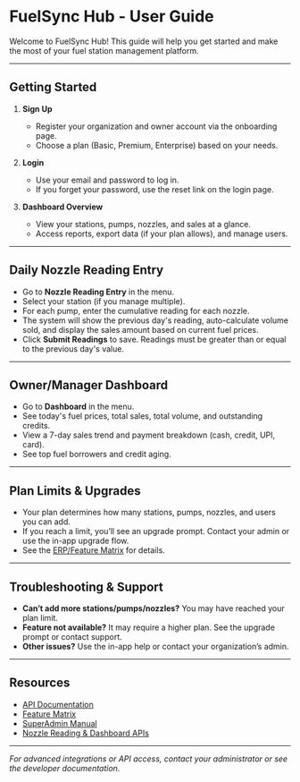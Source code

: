 # FuelSync Hub - User Guide

Welcome to FuelSync Hub! This guide will help you get started and make the most of your fuel station management platform.

---

## Getting Started

1. **Sign Up**
   - Register your organization and owner account via the onboarding page.
   - Choose a plan (Basic, Premium, Enterprise) based on your needs.

2. **Login**
   - Use your email and password to log in.
   - If you forget your password, use the reset link on the login page.

3. **Dashboard Overview**
   - View your stations, pumps, nozzles, and sales at a glance.
   - Access reports, export data (if your plan allows), and manage users.

---

## Daily Nozzle Reading Entry

- Go to **Nozzle Reading Entry** in the menu.
- Select your station (if you manage multiple).
- For each pump, enter the cumulative reading for each nozzle.
- The system will show the previous day's reading, auto-calculate volume sold, and display the sales amount based on current fuel prices.
- Click **Submit Readings** to save. Readings must be greater than or equal to the previous day's value.

---

## Owner/Manager Dashboard

- Go to **Dashboard** in the menu.
- See today's fuel prices, total sales, total volume, and outstanding credits.
- View a 7-day sales trend and payment breakdown (cash, credit, UPI, card).
- See top fuel borrowers and credit aging.

---

## Plan Limits & Upgrades

- Your plan determines how many stations, pumps, nozzles, and users you can add.
- If you reach a limit, you’ll see an upgrade prompt. Contact your admin or use the in-app upgrade flow.
- See the [ERP/Feature Matrix](./erp.md) for details.

---

## Troubleshooting & Support

- **Can’t add more stations/pumps/nozzles?** You may have reached your plan limit.
- **Feature not available?** It may require a higher plan. See the upgrade prompt or contact support.
- **Other issues?** Use the in-app help or contact your organization’s admin.

---

## Resources
- [API Documentation](./api-spec.yaml)
- [Feature Matrix](./erp.md)
- [SuperAdmin Manual](./superadmin-manual.md)
- [Nozzle Reading & Dashboard APIs](./api-summary.md)

---

*For advanced integrations or API access, contact your administrator or see the developer documentation.*
